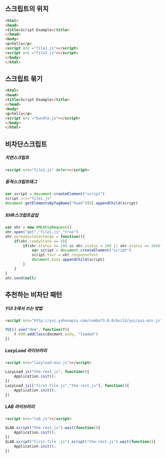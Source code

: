 ## 스크립트의 위치
```html
<html>
<head>
<title>Script Example</title>
</head>
<body>
<p>hello</p>
<script src ="file1.js"></script>
<script src ="file2.js"></script>
</body>
</html>
```
## 스크립트 묶기
```html
<html>
<head>
<title>Script Example</title>
</head>
<body>
<p>hello</p>
<script src ="bundle.js"></script>
</body>
</html>
```
## 비차단스크립트
##### 지연스크립트
```html
<script src="file1.js" defer></script>
```
##### 동적스크립트태그
```javascript
var script = document.createElement("script")
script.src="file1.js"
document.getElementsByTagName("head")[0].appendChild(script)
```
##### XHR스크립트삽입
```javascript
var xhr = new XMLHttpRequest()
xhr.open("get","file1.js","true")
xhr.onreadystatechange = function(){
    if(xhr.readyState == 4){
        if(xhr.status >= 200 && xhr.status < 300 || xhr.status == 304){
            var script = document.createElement("script")
            script.text = xhr.responseText
            document.body.appendChild(script)
        }
    }
}
xhr.send(null)
```
## 추천하는 비차단 패턴
##### YUI 3에서 쓰는 방법
```html
<script src="http://yui.yahooapis.com/combo?3.0.0/build/yui/yui-min.js"></script>
```
```javascript
YUI().use("dom", function(Y){
    Y.DOM.addClass(docment.body, "loaded")
})
```
##### LazyLoad 라이브러리
```html
<script src="lazyload-min.js"></script>
```
```javascript
LazyLoad.js("the-rest.js", function(){
    Application.init();
})
LazyLoad.js(["first-file.js","the-rest.js"], function(){
    Application.init();
})
```
##### LAB 라이브러리
```html
<script src="lab.js"></script>
```
```javascript
$LAB.script("the-rest.js").wait(function(){
    Application.init();
})
$LAB.script("first-file .js").script("the-rest.js").wait(function(){
    Application.init();
})
```